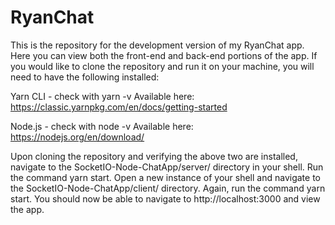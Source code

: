 # RyanChat

This is the repository for the development version of my RyanChat app. Here you can view both the front-end and back-end portions of the app. If you would like to clone the 
repository and run it on your machine, you will need to have the following installed:

Yarn CLI - check with yarn -v
Available here: https://classic.yarnpkg.com/en/docs/getting-started

Node.js - check with node -v
Available here: https://nodejs.org/en/download/

Upon cloning the repository and verifying the above two are installed, navigate to the SocketIO-Node-ChatApp/server/ directory in your shell. Run the command yarn start. 
Open a new instance of your shell and navigate to the SocketIO-Node-ChatApp/client/ directory. Again, run the command yarn start. You should now be able to navigate 
to http://localhost:3000 and view the app. 

